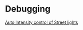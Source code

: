 # Debugging

[Auto Intensity control of Street lights]([https://github.com/HHP007/Electronics-club-task1/blob/master/mini-task3/Auto%20Intensity%20Control%20of%20Street%20Lights.md](https://github.com/HHP007/Electronics-club-task1/blob/master/mini-task4/Auto%20Intensity%20Control%20of%20Street%20lights.md))
